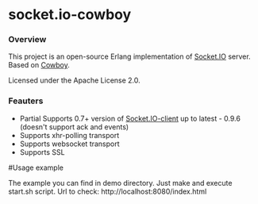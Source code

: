 socket.io-cowboy
================

### Overview

This project is an open-source Erlang implementation of [Socket.IO](http://socket.io/) server. Based on [Cowboy](https://github.com/extend/cowboy).

Licensed under the Apache License 2.0.

### Feauters

* Partial Supports 0.7+ version of [Socket.IO-client](https://github.com/LearnBoost/socket.io-client) up to latest - 0.9.6 (doesn't support ack and events)
* Supports xhr-polling transport
* Supports websocket transport
* Supports SSL

#Usage example

The example you can find in demo directory. Just make and execute start.sh script. Url to check: http://localhost:8080/index.html
